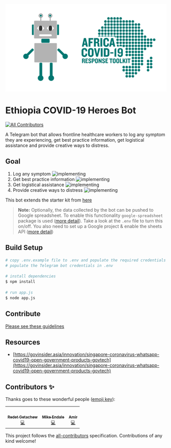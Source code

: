<div align="center">
  <img alt="ACRT Infrastructure Templates" src="acrt_19_bot.png" width="650px">
</div>

# Ethiopia COVID-19 Heroes Bot 
<!-- ALL-CONTRIBUTORS-BADGE:START - Do not remove or modify this section -->
[![All Contributors](https://img.shields.io/badge/all_contributors-3-orange.svg?style=flat-square)](#contributors-)
<!-- ALL-CONTRIBUTORS-BADGE:END -->

A Telegram bot that allows frontline healthcare workers to log any symptom they are experiencing, get best practice information, get logistical assistance and provide creative ways to distress.

## Goal
1. Log any symptom ![implementing](https://img.shields.io/static/v1?label=Implemented&message=partialy&color=yellow)
2. Get best practice information ![implementing](https://img.shields.io/static/v1?label=Implemented&message=none&color=red)
3. Get logistical assistance ![implementing](https://img.shields.io/static/v1?label=Implemented&message=none&color=red)
4. Provide creative ways to distress ![implementing](https://img.shields.io/static/v1?label=Implemented&message=none&color=red)

This bot extends the starter kit from [here](https://github.com/Ethiopia-COVID19/covid-19-bot-starter-kit) 
 > **Note:**  Optionally, the data collected by the bot can be pushed to Google spreadsheet. To enable this functionality ```google-spreadsheet``` package is used ([more detail](https://www.npmjs.com/package/google-spreadsheet)). Take a look at the ```.env``` file to turn this on/off. You also need to set up a Google project & enable the sheets API ([more detail](https://theoephraim.github.io/node-google-spreadsheet/#/getting-started/authentication)) 

## Build Setup
```bash
# copy .env.example file to .env and populate the required credentials
# populate the Telegram bot credentials in .env

# install dependencies 
$ npm install

# run app.js
$ node app.js

```
## Contribute
[Please see these guidelines](https://github.com/Ethiopia-COVID19/Covid19.ET/blob/master/CONTRIBUTING.md)

## Resources  
- [https://govinsider.asia/innovation/singapore-coronavirus-whatsapp-covid19-open-government-products-govtech](https://govinsider.asia/innovation/singapore-coronavirus-whatsapp-covid19-open-government-products-govtech)

## Contributors ✨

Thanks goes to these wonderful people ([emoji key](https://allcontributors.org/docs/en/emoji-key)):

<!-- ALL-CONTRIBUTORS-LIST:START - Do not remove or modify this section -->
<!-- prettier-ignore-start -->
<!-- markdownlint-disable -->
<table>
  <tr>
    <td align="center"><a href="https://linkedin.com/in/redet"><img src="https://avatars0.githubusercontent.com/u/20116752?v=4" width="100px;" alt=""/><br /><sub><b>Redet Getachew</b></sub></a><br /><a href="https://github.com/Ethiopia-COVID19/covid-19-heroes-bot/commits?author=redet-G" title="Code">💻</a></td>
    <td align="center"><a href="http://www.twitter.com/mikeendale"><img src="https://avatars1.githubusercontent.com/u/430112?v=4" width="100px;" alt=""/><br /><sub><b>Mike Endale</b></sub></a><br /><a href="https://github.com/Ethiopia-COVID19/covid-19-heroes-bot/commits?author=dotmike" title="Code">💻</a></td>
    <td align="center"><a href="http://people.irisa.fr/Amir-Teshome.Wonjiga/"><img src="https://avatars0.githubusercontent.com/u/6618929?v=4" width="100px;" alt=""/><br /><sub><b>Amir</b></sub></a><br /><a href="https://github.com/Ethiopia-COVID19/covid-19-heroes-bot/commits?author=Amir-Teshome" title="Code">💻</a></td>
  </tr>
</table>

<!-- markdownlint-enable -->
<!-- prettier-ignore-end -->
<!-- ALL-CONTRIBUTORS-LIST:END -->

This project follows the [all-contributors](https://github.com/all-contributors/all-contributors) specification. Contributions of any kind welcome!
